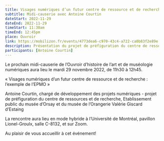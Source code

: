 ```yaml
---
title: Visages numériques d’un futur centre de ressource et de recherche : l’exemple de l’EPMO
subtitle: Midi-causerie avec Antoine Courtin
dateStart: 2022-11-29 
dateEnd: 2022-11-29 
timeStart: 11:30am
timeEnd: 12:45pm
place: Ouvroir
link: https://mobilizon.fr/events/4773dea6-c970-43c4-a722-ca0b83f2e89e
description: Présentation du projet de préfiguration du centre de ressources et de recherche, Etablissement public du musée d’Orsay et du musée de l’Orangerie Valérie Giscard d’Estaing
participants: [Antoine Courtin]
---
```


Le prochain midi-causerie de l’Ouvroir d’histoire de l’art et de muséologie numériques aura lieu le mardi 29 novembre 2022, de 11h30 à 12h45.

« Visages numériques d’un futur centre de ressource et de recherche : l’exemple de l’EPMO »

Antoine Courtin, chargé de développement des projets numériques - projet de préfiguration du centre de ressources et de recherche, Etablissement public du musée d’Orsay et du musée de l’Orangerie Valérie Giscard d’Estaing

La rencontre aura lieu en mode hybride à l’Université de Montréal, pavillon Lionel-Groulx, salle C-8132, et sur Zoom.

Au plaisir de vous accueillir à cet événement!

